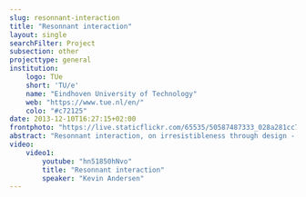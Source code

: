 ```yaml
---
slug: resonnant-interaction
title: "Resonnant interaction"
layout: single
searchFilter: Project
subsection: other
projecttype: general
institution:
    logo: TUe
    short: 'TU/e'
    name: "Eindhoven University of Technology"
    web: "https://www.tue.nl/en/"
    colo: "#c72125"
date: 2013-12-10T16:27:15+02:00
frontphoto: "https://live.staticflickr.com/65535/50587487333_028a281cc7.jpg"
abstract: "Resonnant interaction, on irresistibleness through design - By Kevin Andersen"
video:
    video1:
        youtube: "hn51850hNvo"
        title: "Resonnant interaction"
        speaker: "Kevin Andersen"
---
```

